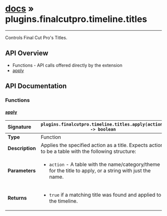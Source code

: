 # [docs](index.md) » plugins.finalcutpro.timeline.titles
---

Controls Final Cut Pro's Titles.

## API Overview
* Functions - API calls offered directly by the extension
 * [apply](#apply)

## API Documentation

### Functions

#### [apply](#apply)
| <span style="float: left;">**Signature**</span> | <span style="float: left;">`plugins.finalcutpro.timeline.titles.apply(action) -> boolean` </span>                                                          |
| -----------------------------------------------------|---------------------------------------------------------------------------------------------------------|
| **Type**                                             | Function                                                                                         |
| **Description**                                      | Applies the specified action as a title. Expects action to be a table with the following structure:                                                                                         |
| **Parameters**                                       | <ul><li><code>action</code>      - A table with the name/category/theme for the title to apply, or a string with just the name.</li></ul>   |
| **Returns**                                          | <ul><li><code>true</code> if a matching title was found and applied to the timeline.</li></ul>            |


